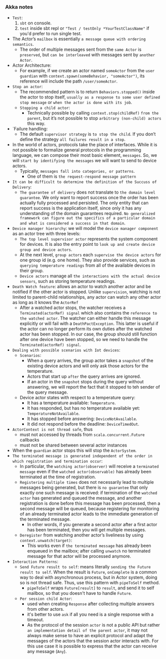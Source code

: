 ### Akka notes

- `Test`:
  1. `sbt` on console.
  2. `test` inside sbt repl or `"Test / testOnly *YourTestClassName"` if you'd prefer to run single test.
- The Actor’s `mailbox` is essentially `a message queue with ordering semantics`.
  - The order of multiple messages sent from the `same Actor` is `preserved`, but `can be interleaved` with messages sent by `another Actor`.
- Actor Architecture:
  - For example, if we create an actor named `someActor` from the `user guardian` with `context.spawn(someBehavior, "someActor")`, its reference will include the path `/user/someActor`.
- `Stop an actor`:
  - The recommended pattern is to return `Behaviors.stopped()` inside the actor to stop itself, `usually as a response to some user defined stop message` or `when the actor is done with its job`.
  - `Stopping a child actor`:
    - Technically possible by calling `context.stop(childRef)` `from the parent`, but it’s not possible to stop `arbitrary (non-child) actors` this way.
- `Failure handling:
  - The default `supervisor strategy` is `to stop the child`. If you don’t define the strategy `all failures result in a stop`.
- In the world of actors, protocols take the place of interfaces. While it is not possible to formalize general protocols in the programming language, we can compose their most basic element, `messages`. So, we will `start by identifying the messages` we will want to send to device actors.
  - Typically, `messages fall into categories, or patterns`.
    - One of them is `the request-respond message pattern`
- `It can be difficult to determine the definition of the Succuss of Delivery`:
  - `The guarantee of delivery` does not translate to `the domain level guarantee`. We only want to report success once the order has been actually fully processed and persisted. The only entity that can report success is the application itself, since only it has any understanding of the domain guarantees required. `No generalized framework can figure out the specifics of a particular domain and what is considered a success in that domain`.
- `Device manager hierarchy`: we will model the `device manager component` as an actor tree with three levels:
  - `The top level supervisor actor` represents the system component for devices. It is also the entry point to `look up and create device group and device actors`.
  - At the next level, `group actors` each `supervise the device actors` for one group id (e.g. one home). They also provide services, such as `querying temperature readings` from all of the available devices in their group.
  - `Device actors` manage all `the interactions with the actual device sensors`, such as storing temperature readings.
- `Death Watch feature`: allows an actor to watch another actor and be notified if the other actor is stopped. Unlike `supervision`, watching is not limited to parent-child relationships, any actor can watch any other actor as long as it knows the `ActorRef`
  - After a watched actor stops, the watcher receives a `Terminated(actorRef) signal` which also contains the `reference to the watched actor`. The watcher can either handle this message explicitly or will fail with a `DeathPactException`. This latter is useful if the actor can no longer perform its own duties after the watched actor has been stopped. In our case, the group should still function after one device have been stopped, so we need to handle the `Terminated(actorRef) signal`.
- `Dealing with possible scenarios with Iot devices`:
  - `Scenarios`:
    - When a query arrives, the group actor takes a `snapshot` of the existing device actors and will only ask those actors for the temperature.
    - Actors that start up `after` the query arrives are ignored.
    - If an actor in the `snapshot` stops during the query without answering, we will report the fact that it stopped to teh sender of the query message.
  - Device actor states with respect to a temperature query:
    - It has a temperature available: `Temperature`.
    - It has responded, but has no temperature available yet: `TemperatureNotAvailable`.
    - It has stopped before answering: `DeviceNotAvailable`.
    - It did not respond before the deadline: `DeviceTimedOut`.
- `ActorContext is not thread safe`, thus
  - must not accessed by threads from `scala.concurrent.Future` callbacks
  - must not be shared between several actor instances
- When the `guardian` actor stops this will stop the `ActorSystem`.
- `The terminated message is generated independent of the order in which registration and termination occur`:
  - In particular, the `watching actor(observer)` will receive a `terminated message` even if the `watched actor(observable)` has already been terminated at the time of registration.
  - `Registering multiple times` does not necessarily lead to multiple messages being generated, but there is `no guarantee` that only exactly one such message is received: if termination of the `watched actor` has generated and queued the message, and another registration is done before this message has been processed, then a second message will be queued, because registering for monitoring of an already terminated actor leads to the immediate generation of the terminated message.
    - In other words, if you generate a second actor after a first actor has been terminated, then you will get multiple messages.
  - `Deregister` from watching another actor’s liveliness by using `context.unwatch(target)`:
    - This works even if `the terminated message` has already been enqueued in the mailbox; after calling `unwatch` no terminated message for that actor will be processed anymore.
- `Interaction Patterns`:
  - `Send Future result to self`: means literally `sending the Future result to self`. When the result is `Future`, `onComplete` is a common way to deal with asynchronous process, but in Actor system, doing so is not thread safe. Thus, use this pattern with `pipeToSelf` method.
    - `pipeToSelf` wraps `Future[result]` to `result`, and send it to self mailbox, so that you doesn't have to handle `Future`.
  - `Per session child Actor`:
    - used when creating `Response` after collecting multiple answers from other actors.
    - it's better to use `ask` if all you need is a single response with a timeout.
    - As the protocol of the session `actor` is not a public API but rather `an implementation detail of the parent actor`, it may not always make sense to have an explicit protocol and adapt the messages of the actors that the session actor interacts with. For this use case it is possible to express that the actor can receive any message (`Any`).
